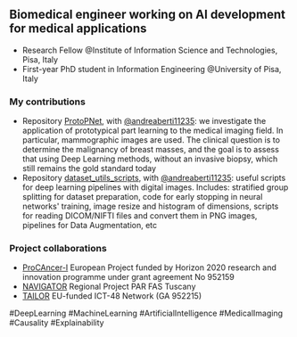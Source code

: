 ## Biomedical engineer working on AI development for medical applications
- Research Fellow @Institute of Information Science and Technologies, Pisa, Italy
- First-year PhD student in Information Engineering @University of Pisa, Italy

### My contributions
- Repository [ProtoPNet](https://github.com/andreaberti11235/ProtoPNet), with [@andreaberti11235](https://github.com/andreaberti11235): we investigate the application of prototypical part learning to the medical imaging field. In particular, mammographic images are used. The clinical question is to determine the malignancy of breast masses, and the goal is to assess that using Deep Learning methods, without an invasive biopsy, which still remains the gold standard today
- Repository [dataset_utils_scripts](https://github.com/gianlucarloni/dataset_utils_scripts), with [@andreaberti11235](https://github.com/andreaberti11235): useful scripts for deep learning pipelines with digital images. Includes: stratified group splitting for dataset preparation, code for early stopping in neural networks' training, image resize and histogram of dimensions, scripts for reading DICOM/NIFTI files and convert them in PNG images, pipelines for Data Augmentation, etc

### Project collaborations
- [ProCAncer-I](https://www.procancer-i.eu/) European Project funded by Horizon 2020 research and innovation programme under grant agreement No 952159
- [NAVIGATOR](http://navigator.med.unipi.it/) Regional Project PAR FAS Tuscany
- [TAILOR](https://tailor-network.eu/) EU-funded ICT-48 Network (GA 952215)


\#DeepLearning \#MachineLearning \#ArtificialIntelligence \#MedicalImaging \#Causality \#Explainability
